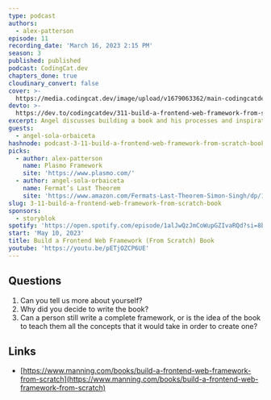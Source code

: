 ```yaml
---
type: podcast
authors:
  - alex-patterson
episode: 11
recording_date: 'March 16, 2023 2:15 PM'
season: 3
published: published
podcast: CodingCat.dev
chapters_done: true
cloudinary_convert: false
cover: >-
  https://media.codingcat.dev/image/upload/v1679063362/main-codingcatdev-photo/Build-a-Frontend-Web-Framework-_From-Scratch_-Book_1.png
devto: >-
  https://dev.to/codingcatdev/311-build-a-frontend-web-framework-from-scratch-book-3405
excerpt: Angel discusses building a book and his processes and inspirations.
guests:
  - angel-sola-orbaiceta
hashnode: podcast-3-11-build-a-frontend-web-framework-from-scratch-book
picks:
  - author: alex-patterson
    name: Plasmo Framework
    site: 'https://www.plasmo.com/'
  - author: angel-sola-orbaiceta
    name: Fermat’s Last Theorem
    site: 'https://www.amazon.com/Fermats-Last-Theorem-Simon-Singh/dp/1841157910/'
slug: 3-11-build-a-frontend-web-framework-from-scratch-book
sponsors:
  - storyblok
spotify: 'https://open.spotify.com/episode/1alJwQzJmCoWupGZIvaRQd?si=8bbf17162e77479e'
start: 'May 10, 2023'
title: Build a Frontend Web Framework (From Scratch) Book
youtube: 'https://youtu.be/pETjOZCP6UE'
---
```


## Questions

1. Can you tell us more about yourself?
2. Why did you decide to write the book?
3. Can a person still write a complete framework, or is the idea of the book to teach them all the concepts that it would take in order to create one?

## Links

- [https://www.manning.com/books/build-a-frontend-web-framework-from-scratch](https://www.manning.com/books/build-a-frontend-web-framework-from-scratch)
